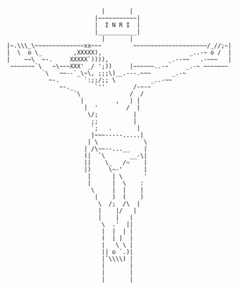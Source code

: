 ~~~~~~~|
                           |       |
                         |~~~~~~~~~~~| 
                         |  I N R I  |
                         |___________|
                           |       |                             
|~.\\\_\~~~~~~~~~~~~~~xx~~~         ~~~~~~~~~~~~~~~~~~~~~/_//;~|
|  \  o \_         ,XXXXX),                         _..-~ o /  |
|    ~~\  ~-.     XXXXX`)))),                 _.--~~   .-~~~   |
 ~~~~~~~`\   ~\~~~XXX' _/ ';))     |~~~~~~..-~     _.-~ ~~~~~~~ 
          `\   ~~--`_\~\, ;;;\)__.---.~~~      _.-~
            ~-.       `:;;/;; \          _..-~~
               ~-._      `''        /-~-~ 
                   `\              /  /
                     |         ,   | |
                      |  '        /  |
                       \/;          |
                        ;;          |
                        `;   .       |
                        |~~~-----.....|
                       | \             \
                      | /\~~--...__    |
                      (|  `\       __-\|  
                      ||    \_   /~    |
                      |)     \~-'      |
                       |      | \      '
                       |      |  \    :
                        \     |  |    |
                         |    )  (    ) 
                          \  /;  /\  |
                          |    |/   |
                          |    |   |
                           \  .'  ||
                           |  |  | |
                           (  | |  |
                           |   \ \ |
                           || o `.)|
                           |`\\\\) |
                           |       |
                           |       |
                           |       |
